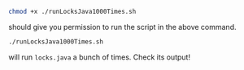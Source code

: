 ```sh
chmod +x ./runLocksJava1000Times.sh
```
should give you permission to run the script in the above command.

```sh
./runLocksJava1000Times.sh
```
will run `locks.java` a bunch of times. Check its output!
